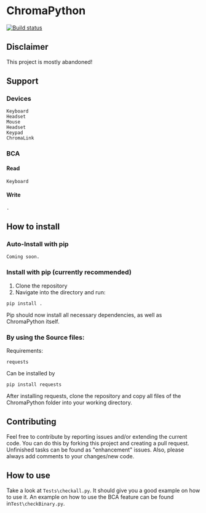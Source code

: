 # ChromaPython


[![Build status](https://ci.appveyor.com/api/projects/status/5ihmbuppv3g29or2/branch/master?svg=true)](https://ci.appveyor.com/project/Vaypron/chroma-python-ee89l/branch/master)


## Disclaimer
This project is mostly abandoned!

## Support

### Devices
```
Keyboard
Headset
Mouse
Headset
Keypad
ChromaLink
```

### BCA
#### Read
```
Keyboard
```
#### Write
```
.
```

## How to install

### Auto-Install with pip

```
Coming soon.
```

### Install with pip (currently recommended)

1. Clone the repository
2. Navigate into the directory and run:
```
pip install .
```

Pip should now install all necessary dependencies, as well as ChromaPython itself.

### By using the Source files:

Requirements:
```
requests
```
Can be installed by 
```
pip install requests
```

After installing requests, clone the repository and copy all files of the ChromaPython folder into your working directory. 


## Contributing
Feel free to contribute by reporting issues and/or extending the current code. You can do this by forking this project
and creating a pull request. Unfinished tasks can be found as "enhancement" issues.
Also, please always add comments to your changes/new code.

## How to use 

Take a look at ```Tests\checkall.py```. It should give you a good example on how to use it.
An example on how to use the BCA feature can be found in```Test\checkBinary.py```.
